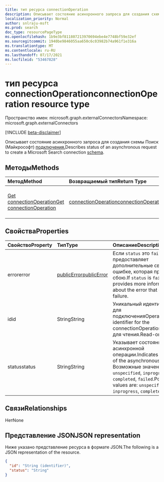 ```yaml
---
title: тип ресурса connectionOperation
description: Описывает состояние асинхронного запроса для создания схемы Поиск (Майкрософт) подключения.
localization_priority: Normal
author: snlraju-msft
ms.prod: search
doc_type: resourcePageType
ms.openlocfilehash: 1b9e3bf811807213970694ebe4e7748bf59e32ef
ms.sourcegitcommit: 1940be9846055aa650c6c03982b74a961f1e316a
ms.translationtype: MT
ms.contentlocale: ru-RU
ms.lasthandoff: 07/17/2021
ms.locfileid: "53467828"
---
```

# <a name="connectionoperation-resource-type"></a><span data-ttu-id="dd3c3-103">тип ресурса connectionOperation</span><span class="sxs-lookup"><span data-stu-id="dd3c3-103">connectionOperation resource type</span></span>

<span data-ttu-id="dd3c3-104">Пространство имен: microsoft.graph.externalConnectors</span><span class="sxs-lookup"><span data-stu-id="dd3c3-104">Namespace: microsoft.graph.externalConnectors</span></span>

[!INCLUDE [beta-disclaimer](../../includes/beta-disclaimer.md)]

<span data-ttu-id="dd3c3-105">Описывает состояние асинхронного запроса для создания схемы Поиск (Майкрософт) [подключения.](externalconnectors-schema.md)</span><span class="sxs-lookup"><span data-stu-id="dd3c3-105">Describes status of an asynchronous request to create a Microsoft Search connection [schema](externalconnectors-schema.md).</span></span>

## <a name="methods"></a><span data-ttu-id="dd3c3-106">Методы</span><span class="sxs-lookup"><span data-stu-id="dd3c3-106">Methods</span></span>

| <span data-ttu-id="dd3c3-107">Метод</span><span class="sxs-lookup"><span data-stu-id="dd3c3-107">Method</span></span>       | <span data-ttu-id="dd3c3-108">Возвращаемый тип</span><span class="sxs-lookup"><span data-stu-id="dd3c3-108">Return Type</span></span> | <span data-ttu-id="dd3c3-109">Описание</span><span class="sxs-lookup"><span data-stu-id="dd3c3-109">Description</span></span> |
|:-------------|:------------|:------------|
| [<span data-ttu-id="dd3c3-110">Get connectionOperation</span><span class="sxs-lookup"><span data-stu-id="dd3c3-110">Get connectionOperation</span></span>](../api/externalconnectors-connectionoperation-get.md) | [<span data-ttu-id="dd3c3-111">connectionOperation</span><span class="sxs-lookup"><span data-stu-id="dd3c3-111">connectionOperation</span></span>](externalconnectors-connectionoperation.md) | <span data-ttu-id="dd3c3-112">Чтение свойств объекта connectionOperation.</span><span class="sxs-lookup"><span data-stu-id="dd3c3-112">Read properties of a connectionOperation object.</span></span> |

## <a name="properties"></a><span data-ttu-id="dd3c3-113">Свойства</span><span class="sxs-lookup"><span data-stu-id="dd3c3-113">Properties</span></span>

| <span data-ttu-id="dd3c3-114">Свойство</span><span class="sxs-lookup"><span data-stu-id="dd3c3-114">Property</span></span> | <span data-ttu-id="dd3c3-115">Тип</span><span class="sxs-lookup"><span data-stu-id="dd3c3-115">Type</span></span>                          | <span data-ttu-id="dd3c3-116">Описание</span><span class="sxs-lookup"><span data-stu-id="dd3c3-116">Description</span></span>                       |
|:---------|:------------------------------|:----------------------------------|
| <span data-ttu-id="dd3c3-117">error</span><span class="sxs-lookup"><span data-stu-id="dd3c3-117">error</span></span>    | [<span data-ttu-id="dd3c3-118">publicError</span><span class="sxs-lookup"><span data-stu-id="dd3c3-118">publicError</span></span>](publicerror.md) | <span data-ttu-id="dd3c3-119">Если `status` это `failed` так, предоставляет дополнительные сведения об ошибке, которая привела к сбою.</span><span class="sxs-lookup"><span data-stu-id="dd3c3-119">If `status` is `failed`, provides more information about the error that caused the failure.</span></span> |
| <span data-ttu-id="dd3c3-120">id</span><span class="sxs-lookup"><span data-stu-id="dd3c3-120">id</span></span>       | <span data-ttu-id="dd3c3-121">String</span><span class="sxs-lookup"><span data-stu-id="dd3c3-121">String</span></span>                        | <span data-ttu-id="dd3c3-122">Уникальный идентификатор для подключенияOperation.</span><span class="sxs-lookup"><span data-stu-id="dd3c3-122">Unique identifier for the connectionOperation.</span></span> <span data-ttu-id="dd3c3-123">Только для чтения.</span><span class="sxs-lookup"><span data-stu-id="dd3c3-123">Read-only.</span></span> |
| <span data-ttu-id="dd3c3-124">status</span><span class="sxs-lookup"><span data-stu-id="dd3c3-124">status</span></span>   | <span data-ttu-id="dd3c3-125">String</span><span class="sxs-lookup"><span data-stu-id="dd3c3-125">String</span></span>                        | <span data-ttu-id="dd3c3-126">Указывает состояние асинхронной операции.</span><span class="sxs-lookup"><span data-stu-id="dd3c3-126">Indicates the status of the asynchronous operation.</span></span> <span data-ttu-id="dd3c3-127">Возможные значения: `unspecified`, `inprogress`, `completed`, `failed`.</span><span class="sxs-lookup"><span data-stu-id="dd3c3-127">Possible values are: `unspecified`, `inprogress`, `completed`, `failed`.</span></span> |

## <a name="relationships"></a><span data-ttu-id="dd3c3-128">Связи</span><span class="sxs-lookup"><span data-stu-id="dd3c3-128">Relationships</span></span>

<span data-ttu-id="dd3c3-129">Нет</span><span class="sxs-lookup"><span data-stu-id="dd3c3-129">None</span></span>

## <a name="json-representation"></a><span data-ttu-id="dd3c3-130">Представление JSON</span><span class="sxs-lookup"><span data-stu-id="dd3c3-130">JSON representation</span></span>

<span data-ttu-id="dd3c3-131">Ниже указано представление ресурса в формате JSON.</span><span class="sxs-lookup"><span data-stu-id="dd3c3-131">The following is a JSON representation of the resource.</span></span>

<!-- {
  "blockType": "resource",
  "optionalProperties": [

  ],
  "@odata.type": "microsoft.graph.externalConnectors.connectionOperation",
  "keyProperty": "id"
}-->

```json
{
  "id": "String (identifier)",
  "status": "String"
}
```

<!-- uuid: 16cd6b66-4b1a-43a1-adaf-3a886856ed98
2019-02-04 14:57:30 UTC -->
<!-- {
  "type": "#page.annotation",
  "description": "connectionOperation resource",
  "keywords": "",
  "section": "documentation",
  "tocPath": ""
}-->
